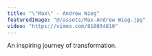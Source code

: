 ```yaml
---
title: "\"Max\" - Andrew Wieg"
featuredImage: "@/assets/Max-Andrew Wieg.jpg"
video: "https://vimeo.com/810034810"
---
```

An inspiring journey of transformation.
